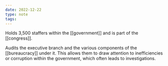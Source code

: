 ```yaml
---
date: 2022-12-22
type: note
tags:
---
```


Holds 3,500 staffers within the [[government]] and is part of the [[congress]].

Audits the executive branch and the various components of the [[bureaucracy]] under it. This allows them to draw attention to inefficiencies or corruption within the government, which often leads to investigations.
